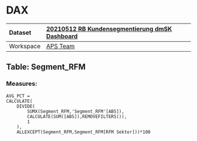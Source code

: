 



# DAX

|Dataset|[20210512 RB Kundensegmentierung dmSK Dashboard](./../20210512-RB-Kundensegmentierung-dmSK-Dashboard.md)|
| :--- | :--- |
|Workspace|[APS Team](../../Workspaces/APS-Team.md)|

## Table: Segment_RFM

### Measures:


```dax
AVG_PCT = 
CALCULATE(
    DIVIDE(
        SUMX(Segment_RFM,'Segment_RFM'[ABS]),
        CALCULATE(SUM([ABS]),REMOVEFILTERS()),
        1
    ),
    ALLEXCEPT(Segment_RFM,Segment_RFM[RFM Sektor]))*100
```

